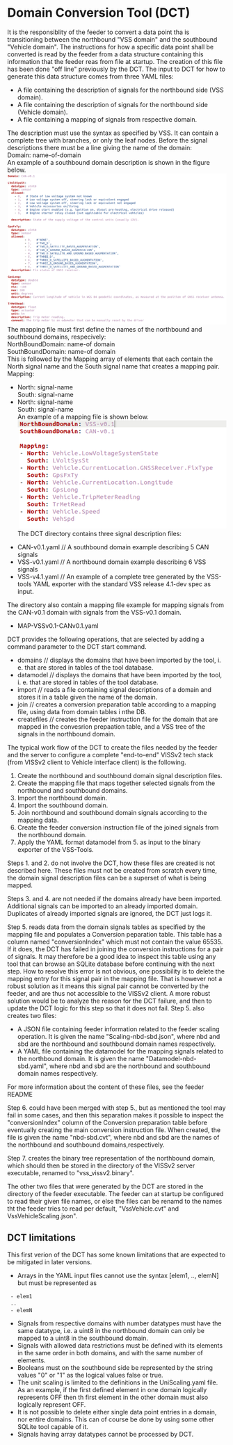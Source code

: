 # Domain Conversion Tool (DCT)
It is the responsiblity of the feeder to convert a data point tha is transitioning between the northbound "VSS domain" and the southbound "Vehicle domain".
The instructions for how a specific data point shall be converted is read by the feeder from a data structure containing this information that the feeder reas from  file at startup.
The creation of this file has been done "off line" previously by the DCT.
The input to DCT for how to generate this data structure comes from three YAML files:
* A file containing the description of signals for the northbound side (VSS domain).
* A file containing the description of signals for the northbound side (Vehicle domain).
* A file containing a mapping of signals from respective domain.

The description must use the syntax as specified by VSS. It can contain a complete tree with branches, or only the leaf nodes.
Before the signal descriptions there must be a line giving the name of the domain:<br>
Domain: name-of-domain<br>
An example of a southbound domain description is shown in the figure below.
![Southbound domain signal definitions](/pics/Southbound-domain-signals.png?pct=75)<br>
The mapping file must first define the names of the northbound and southbound domains, respecively:<br>
NorthBoundDomain: name-of domain<br>
SouthBoundDomain: name-of domain<br>
This is followed by the Mapping array of elements that each contain the North signal name and the South signal name that creates a mapping pair.<br>
Mapping:<br>
- North: signal-name<br>
  South: signal-name<br>
- North: signal-name<br>
  South: signal-name<br>
An example of a mapping file is shown below.<br>
![Signal mapping example](/pics/Signal-mapping.png?pct=75)
The DCT directory contains three signal description files:<br>
* CAN-v0.1.yaml // A southbound domain example describing 5 CAN signals
* VSS-v0.1.yaml // A northbound domain example describing 6 VSS signals
* VSS-v4.1.yaml // An example of a complete tree generated by the VSS-tools YAML exporter with the standard VSS release 4.1-dev spec as input.

The directory also contain a mapping file example for mapping signals from the CAN-v0.1 domain with signals from the VSS-v0.1 domain.
* MAP-VSSv0.1-CANv0.1.yaml

DCT provides the following operations, that are selected by adding a command parameter to the DCT start command.
* domains // displays the domains that have been imported by the tool, i. e. that are stored in tables of the tool database.
* datamodel // displays the domains that have been imported by the tool, i. e. that are stored in tables of the tool database.
* import // reads a file containing signal descriptions of a domain and stores it in a table given the name of the domain.
* join // creates a conversion preparation table according to a mapping file, using data from domain tables i nthe DB.
* createfiles // creates the feeder instruction file for the domain that are mapped in the convesrion prepaation table, and a VSS tree of the signals in the northbound domain.

The typical work flow of the DCT to create the files needed by the feeder and the server to configure a complete "end-to-end" VISSv2 tech stack
(from VISSv2 client to Vehicle interface client) is the following.
1. Create the northbound and southbound domain signal description files.
2. Create the mapping file that maps together selected signals from the northbound and southbound domains.
3. Import the northbound domain.
4. Import the southbound domain.
5. Join northbound and southbound domain signals according to the mapping data.
6. Create the feeder conversion instruction file of the joined signals from the northbound domain.
7. Apply the YAML format datamodel from 5. as input to the binary exporter of the VSS-Tools.

Steps 1. and 2. do not involve the DCT, how these files are created is not described here. These files must not be created from scratch every time,
the domain signal description files can be a superset of what is being mapped.<br>

Steps 3. and 4. are not needed if the domains already have been imported. Additional signals can be imported to an already imported domain.
Duplicates of already imported signals are ignored, the DCT just logs it.<br>

Step 5. reads data from the domain signals tables as specified by the mapping file and populates a Conversion peparation table.
This table has a column named "conversionIndex" which must not contain the value 65535. If it does, the DCT has failed in joining the conversion instructions for a pair of signals.
It may therefore be a good idea to inspect this table using any tool that can browse an SQLite database before continuing with the next step.
How to resolve this error is not obvious, one possibility is to delete the mapping entry for this signal pair in the mapping file.
That is however not a robust solution as it means this signal pair cannot be converted by the feeder, and are thus not accessible to the VISSv2 client.
A more robust solution would be to analyze the reason for the DCT failure, and then to update the DCT logic for this step so that it does not fail.
Step 5. also creates two files:
* A JSON file containing feeder information related to the feeder scaling operation.
It is given the name "Scaling-nbd-sbd.json", where nbd and sbd are the northbound and southbound domain names respectively.
* A YAML file containing the datamodel for the mapping signals related to the northbound domain.
It is given the name "Datamodel-nbd-sbd.yaml", where nbd and sbd are the northbound and southbound domain names respectively.

For more information about the content of these files, see the feeder README<br>

Step 6. could have been merged with step 5., but as mentioned the tool may fail in some cases,
and then this separation makes it possible to inspect the "conversionIndex" column of the Conversion preparation table before eventually creating the main
conversion instruction file. When created, the file is given the name "nbd-sbd.cvt", where nbd and sbd are the names of the northbound and southbound domains,respectively.

Step 7. creates the binary tree representation of the northbound domain, which should then be stored in the directory of the VISSv2 server executable, renamed to "vss_vissv2.binary".

The other two files that were generated by the DCT are stored in the directory of the feeder executable. The feeder can at startup be configured to read their given file names,
or else the files can be renamd to the names tht the feeder tries to read per default, "VssVehicle.cvt" and VssVehicleScaling.json".

## DCT limitations
This first verion of the DCT has some known limitations that are expected to be mitigated in later versions.
* Arrays in the YAML input files cannot use the syntax [elem1, .., elemN] but must be represented as
```
 - elem1
 ..
 - elemN
```
 * Signals from respective domains with number datatypes must have the same datatype, i.e. a uint8 in the northbound domain can only be mapped to a uint8 in the southbound domain.
 * Signals with allowed data restrictions must be defined with its elements in the same order in both domains, and with the same number of elements.
 * Booleans must on the southbound side be represented by the string values "0" or "1" as the logical values false or true.
 * The unit scaling is limited to the definitions in the UniScaling.yaml file.
 As an example, if the first defined element in one domain logically represents OFF then th first element in the other domain must also logically represent OFF.
 * It is not possible to delete either single data point entries in a domain, nor entire domains. This can of course be done by using some other SQLite tool capable of it.
 * Signals having array datatypes cannot be processed by DCT.
